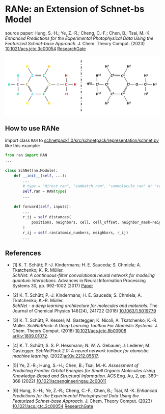 # RANe: an Extension of Schnet-bs Model

source paper:
Hung, S.-H.; Ye, Z.-R.; Cheng, C.-F.; Chen, B.; Tsai, M.-K. *Enhanced Predictions for the Experimental Photophysical Data Using the Featurized Schnet-base Approach.* J. Chem. Theory Comput. (2023) [10.1021/acs.jctc.3c00054](https://pubs.acs.org/doi/10.1021/acs.jctc.3c00054) [ResearchGate](https://www.researchgate.net/publication/367022743_Enhanced_Predictions_for_the_Experimental_Photophysical_Data_Using_the_Featurized_Schnet-bondstep_Approach)

![RANe](rane.png)

## How to use RANe

import class `RAN` to [schnetpack1.0/src/schnetpack/representation/schnet.py](https://github.com/atomistic-machine-learning/schnetpack/blob/schnetpack1.0/src/schnetpack/representation/schnet.py) like this example:
```python
from ran import RAN
...

class SchNet(nn.Module):
    def __init__(self, ...):
        ...
        # type = "direct_ran", "sumbatch_ran", "summolecule_ran" or "rane", the default is "direct_ran".
        self.ran = RAN(type)
        ...
    
    def forward(self, inputs):
        ...
        r_ij = self.distances(
            positions, neighbors, cell, cell_offset, neighbor_mask=neighbor_mask
        )
        r_ij = self.ran(atomic_numbers, neighbors, r_ij)
        ...
```

## References

* [1] K. T. Schütt; P.-J. Kindermans; H. E. Sauceda; S. Chmiela; A. Tkatchenko; K.-R. Müller.  
*SchNet: A continuous-filter convolutional neural network for modeling quantum interactions.*
Advances in Neural Information Processing Systems 30, pp. 992-1002 (2017) [Paper](http://papers.nips.cc/paper/6700-schnet-a-continuous-filter-convolutional-neural-network-for-modeling-quantum-interactions)

* [2] K. T. Schütt; P.-J. Kindermans; H. E. Sauceda; S. Chmiela; A. Tkatchenko; K.-R. Müller.  
*SchNet - a deep learning architecture for molecules and materials.*
The Journal of Chemical Physics 148(24), 241722 (2018) [10.1063/1.5019779](https://doi.org/10.1063/1.5019779)

* [3] K. T. Schütt; P. Kessel; M. Gastegger; K. Nicoli; A. Tkatchenko; K.-R. Müller. *SchNetPack: A Deep Learning Toolbox For Atomistic Systems.* J. Chem. Theory Comput. (2018) [10.1021/acs.jctc.8b00908](https://pubs.acs.org/doi/10.1021/acs.jctc.8b00908) [arXiv:1809.01072](https://arxiv.org/abs/1809.01072).

* [4] K. T. Schütt; S. S. P. Hessmann; N. W. A. Gebauer; J. Lederer; M. Gastegger. *SchNetPack 2.0: A neural network toolbox for atomistic machine learning.* (2022)[arXiv:2212.05517](https://arxiv.org/abs/2212.05517).

* [5] Ye, Z.-R.; Hung, S.-H.; Chen, B.; Tsai, M.-K. *Assessment of Predicting Frontier Orbital Energies for Small Organic Molecules Using Knowledge-Based and Structural Information.* ACS Eng. Au, 2, pp. 360–368 (2022) [10.1021/acsengineeringau.2c00011](https://pubs.acs.org/doi/10.1021/acsengineeringau.2c00011)

* [6] Hung, S.-H.; Ye, Z.-R.; Cheng, C.-F.; Chen, B.; Tsai, M.-K. *Enhanced Predictions for the Experimental Photophysical Data Using the Featurized Schnet-base Approach.* J. Chem. Theory Comput. (2023) [10.1021/acs.jctc.3c00054](https://pubs.acs.org/doi/10.1021/acs.jctc.3c00054) [ResearchGate](https://www.researchgate.net/publication/367022743_Enhanced_Predictions_for_the_Experimental_Photophysical_Data_Using_the_Featurized_Schnet-bondstep_Approach)
